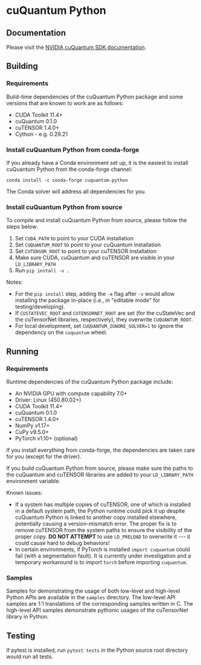 # cuQuantum Python

## Documentation

Please visit the [NVIDIA cuQuantum SDK documentation](https://docs.nvidia.com/cuda/cuquantum/).

## Building

### Requirements

Build-time dependencies of the cuQuantum Python package and some versions that
are known to work are as follows:

* CUDA Toolkit 11.4+
* cuQuantum 0.1.0
* cuTENSOR 1.4.0+
* Cython - e.g. 0.29.21

### Install cuQuantum Python from conda-forge

If you already have a Conda environment set up, it is the easiest to install cuQuantum Python from the conda-forge channel:
```
conda install -c conda-forge cuquantum-python
```
The Conda solver will address all dependencies for you.

### Install cuQuantum Python from source

To compile and install cuQuantum Python from source, please follow the steps below:

1. Set `CUDA_PATH` to point to your CUDA installation
2. Set `CUQUANTUM_ROOT` to point to your cuQuantum installation
3. Set `CUTENSOR_ROOT` to point to your cuTENSOR installation
4. Make sure CUDA, cuQuantum and cuTENSOR are visible in your `LD_LIBRARY_PATH`
5. Run `pip install -v .`

Notes:
- For the `pip install` step, adding the `-e` flag after `-v` would allow installing the package in-place (i.e., in "editable mode" for testing/developing).
- If `CUSTATEVEC_ROOT` and `CUTENSORNET_ROOT` are set (for the cuStateVec and the cuTensorNet libraries, respectively), they overwrite `CUQUANTUM_ROOT`.
- For local development, set `CUQUANTUM_IGNORE_SOLVER=1` to ignore the dependency on the `cuquantum` wheel.


## Running

### Requirements

Runtime dependencies of the cuQuantum Python package include:

* An NVIDIA GPU with compute capability 7.0+
* Driver: Linux (450.80.02+)
* CUDA Toolkit 11.4+
* cuQuantum 0.1.0
* cuTENSOR 1.4.0+
* NumPy v1.17+
* CuPy v9.5.0+
* PyTorch v1.10+ (optional)

If you install everything from conda-forge, the dependencies are taken care for you (except for the driver).

If you build cuQuantum Python from source, please make sure the paths to the cuQuantum and cuTENSOR libraries are added
to your `LD_LIBRARY_PATH` environment variable.

Known issues:
- If a system has multiple copies of cuTENSOR, one of which is installed in a default system path, the Python runtime could pick it up despite cuQuantum Python is linked to another copy installed elsewhere, potentially causing a version-mismatch error. The proper fix is to remove cuTENSOR from the system paths to ensure the visibility of the proper copy. **DO NOT ATTEMPT** to use `LD_PRELOAD` to overwrite it --- it could cause hard to debug behaviors!
- In certain environments, if PyTorch is installed `import cuquantum` could fail (with a segmentation fault). It is currently under investigation and a temporary workaround is to import `torch` before importing `cuquantum`.

### Samples

Samples for demonstrating the usage of both low-level and high-level Python APIs are
available in the `samples` directory. The low-level API samples are 1:1 translations of the corresponding
samples written in C. The high-level API samples demonstrate pythonic usages of the cuTensorNet
library in Python.


## Testing

If pytest is installed, run `pytest tests` in the Python source root directory would
run all tests.
